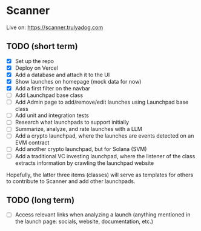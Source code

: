 # Scanner

Live on: https://scanner.trulyadog.com

## TODO (short term)

- [x] Set up the repo
- [x] Deploy on Vercel
- [x] Add a database and attach it to the UI
- [x] Show launches on homepage (mock data for now)
- [x] Add a first filter on the navbar
- [ ] Add Launchpad base class
- [ ] Add Admin page to add/remove/edit launches using Launchpad base class
- [ ] Add unit and integration tests
- [ ] Research what launchpads to support initially
- [ ] Summarize, analyze, and rate launches with a LLM
- [ ] Add a crypto launchpad, where the launches are events detected on an EVM contract
- [ ] Add another crypto launchpad, but for Solana (SVM)
- [ ] Add a traditional VC investing launchpad, where the listener of the class extracts information by crawling the launchpad website

Hopefully, the latter three items (classes) will serve as templates for others to contribute to Scanner and add other launchpads.

## TODO (long term)

- [ ] Access relevant links when analyzing a launch (anything mentioned in the launch page: socials, website, documentation, etc.)
